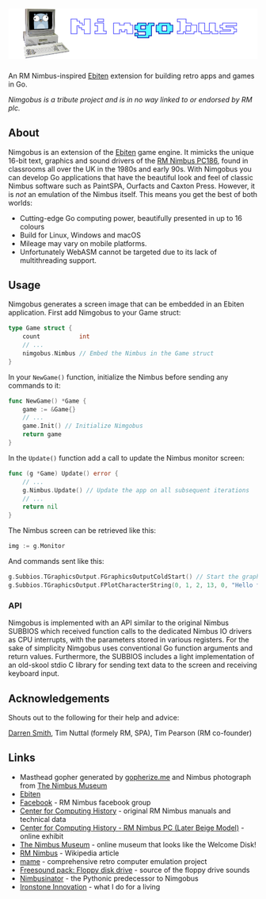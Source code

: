 # ![nimgobus](nimgobusBanner.png)

An RM Nimbus-inspired [Ebiten](https://ebiten.org/) extension for building retro apps and games in Go.

_Nimgobus is a tribute project and is in no way linked to or endorsed by RM plc._

## About

Nimgobus is an extension of the [Ebiten](https://ebiten.org/) game engine.  It mimicks the unique 16-bit text, graphics and sound drivers of the [RM Nimbus PC186](https://en.wikipedia.org/wiki/RM_Nimbus), found in classrooms all over the UK in the 1980s and early 90s.  With Nimgobus you can develop Go applications that have the beautiful look and feel of classic Nimbus software such as PaintSPA, Ourfacts and Caxton Press.  However, it is _not_ an emulation of the Nimbus itself.  This means you get the best of both worlds:

- Cutting-edge Go computing power, beautifully presented in up to 16 colours
- Build for Linux, Windows and macOS
- Mileage may vary on mobile platforms.
- Unfortunately WebASM cannot be targeted due to its lack of multithreading support. 

## Usage

Nimgobus generates a screen image that can be embedded in an Ebiten application.  First add Nimgobus to your Game struct:

```go
type Game struct {
	count           int
	// ...
	nimgobus.Nimbus // Embed the Nimbus in the Game struct
}
```

In your `NewGame()` function, initialize the Nimbus before sending any commands to it:

```go
func NewGame() *Game {
	game := &Game{}
	// ...
	game.Init() // Initialize Nimgobus
	return game
}
```

In the `Update()` function add a call to update the Nimbus monitor screen:

```go
func (g *Game) Update() error {
	// ...
	g.Nimbus.Update() // Update the app on all subsequent iterations
	// ...
	return nil
}
```

The Nimbus screen can be retrieved like this:

```go
img := g.Monitor
```

And commands sent like this:

```go
g.Subbios.TGraphicsOutput.FGraphicsOutputColdStart() // Start the graphics system
g.Subbios.TGraphicsOutput.FPlotCharacterString(0, 1, 2, 13, 0, "Hello there!", 0, 0) // Say hello
```

### API

Nimgobus is implemented with an API similar to the original Nimbus SUBBIOS which received function calls to the dedicated Nimbus IO drivers as CPU interrupts, with the parameters stored in various registers.  For the sake of simplicity Nimgobus uses conventional Go function arguments and return values.  Furthermore, the SUBBIOS includes a light implementation of an old-skool stdio C library for sending text data to the screen and receiving keyboard input.

## Acknowledgements

Shouts out to the following for their help and advice:

[Darren Smith](https://thenimbus.co.uk/), Tim Nuttal (formely RM, SPA), Tim Pearson (RM co-founder)

## Links

- Masthead gopher generated by [gopherize.me](https://gopherize.me/) and Nimbus photograph from [The Nimbus Museum](https://www.thenimbus.co.uk/range-of-nimbus-computers)
- [Ebiten](https://ebiten.org/)
- [Facebook](https://www.facebook.com/RMNimbus/) - RM Nimbus facebook group
- [Center for Computing History](http://www.computinghistory.org.uk/) - original RM Nimbus manuals and technical data
- [Center for Computing History - RM Nimbus PC (Later Beige Model)](http://www.computinghistory.org.uk/det/41537/RM-Nimbus-PC-(Later-Beige-Model)/) - online exhibit
- [The Nimbus Museum](https://thenimbus.co.uk/) - online museum that looks like the Welcome Disk!
- [RM Nimbus](https://en.wikipedia.org/wiki/RM_Nimbus) - Wikipedia article
- [mame](https://www.mamedev.org/) - comprehensive retro computer emulation project
- [Freesound pack: Floppy disk drive](https://freesound.org/people/MrAuralization/packs/15891/) - source of the floppy drive sounds
- [Nimbusinator](https://github.com/adamstimb/nimbusinator) - the Pythonic predecessor to Nimgobus
- [Ironstone Innovation](https://ironstoneinnovation.eu) - what I do for a living
